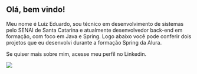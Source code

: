 ## Olá, bem vindo!

Meu nome é Luiz Eduardo, sou técnico em desenvolvimento de sistemas pelo SENAI de Santa Catarina e atualmente desenvolvedor back-end em formação,
com foco em Java e Spring. Logo abaixo você pode conferir dois projetos que eu desenvolvi durante a formação Spring da Alura.

Se quiser mais sobre mim, acesse meu perfil no Linkedin.

<a href="https://www.linkedin.com/in/luiz-eduardo-sumeck-azevedo" target="_blank"><img src="https://img.shields.io/badge/-LinkedIn-%230077B5?style=for-the-badge&logo=linkedin&logoColor=white" target="_blank"></a>   
